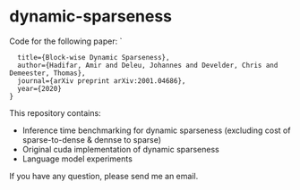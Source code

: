 # dynamic-sparseness

Code for the following paper:
`

```@article{hadifar2020block,
  title={Block-wise Dynamic Sparseness},
  author={Hadifar, Amir and Deleu, Johannes and Develder, Chris and Demeester, Thomas},
  journal={arXiv preprint arXiv:2001.04686},
  year={2020}
}
```

This repository contains:

- Inference time benchmarking for dynamic sparseness (excluding cost of sparse-to-dense & dennse to sparse)    
- Original cuda implementation of dynamic sparseness
- Language model experiments


If you have any question, please send me an email. 
